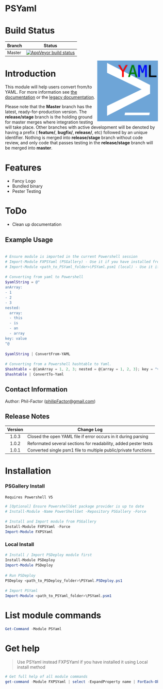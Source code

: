 # PSYaml

# Build Status

|Branch | Status |
|-------|:--------:|
|Master |[![AppVeyor build status](https://ci.appveyor.com/api/projects/status/github/pezhore/PSYaml?branch=master&svg=true)](https://ci.appveyor.com/project/pezhore/PSYaml/branch/master)|

<img src=".\Media\YAML_PS.png" height="200" align="right" />

# Introduction
This module will help users convert from/to YAML. For more information see [the documentation](./Documentation.md) or the [legacy documentation](./Legacy_Documentation.adoc).

Please note that the **Master** branch has the latest, ready-for-production version. The **release/stage** branch is the holding ground for master merges where integration testing will take place. Other branches with active development will be denoted by having a prefix ( **feature/**, **bugfix/**, **release/**, etc) followed by an unique identifier. Nothing is merged into **release/stage** branch without code review, and only code that passes testing in the **release/stage** branch will be merged into **master**.

# Features
* Fancy Logo
* Bundled binary
* Pester Testing

# ToDo
* Clean up documentation

## Example Usage
```PowerShell

# Ensure module is imported in the current Powershell session
# Import-Module FXPSYaml (PSGallery) - Use it if you have installed from PSGallery.
# Import-Module <path_to_PSYaml_folder>\PSYaml.psm1 (local) - Use it if you have installed it locally.

# Converting from yaml to Powershell
$yamlString = @"
anArray:
- 1
- 2
- 3
nested:
  array:
  - this
  - is
  - an
  - array
key: value
"@

$yamlString | ConvertFrom-YAML

# Converting from a Powershell hashtable to Yaml.
$hashtable = @{anArray = 1, 2, 3; nested = @{array = 1, 2, 3}; key = "value"}
$hashtable | ConvertTo-Yaml
```

## Contact Information
Author: Phil-Factor (philipFactor@gmail.com)

## Release Notes
|  Version  | Change Log                                                        |
| :-------: | ----------------------------------------------------------------- |
|  1.0.3    | Closed the open YAML file if error occurs in it during parsing    |
|  1.0.2    | Reformated several sections for readability, added pester tests   |
|  1.0.1    | Converted single psm1 file to multiple public/private functions   |

# Installation
### PSGallery Install
`Requires Powershell V5`
```powershell
# [Optional] Ensure PowershellGet package provider is up to date
# Install-Module -Name PowerShellGet -Repository PSGallery -Force

# Install and Import module from PSGallery
Install-Module FXPSYaml -Force
Import-Module FXPSYaml
```
### Local Install
```powershell
# Install / Import PSDeploy module first
Install-Module PSDeploy
Import-Module PSDeploy

# Run PSDeploy
PSDeploy <path_to_PSDeploy_folder>\PSYaml.PSDeploy.ps1

# Import PSYaml
Import-Module <path_to_PSYaml_folder>\PSYaml.psm1
```
# List module commands
```powershell
Get-Command -Module PSYaml
```
# Get help
> Use PSYaml instead FXPSYaml if you have installed it using Local install method
```powershell
# Get full help of all module commands
get-command -Module FXPSYaml | select -ExpandProperty name | ForEach-Object {write-host "$_" -BackgroundColor "red"; Get-Help $_}
```
